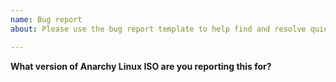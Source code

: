 ```yaml
---
name: Bug report
about: Please use the bug report template to help find and resolve quicker.

---
```


**What version of Anarchy Linux ISO are you reporting this for?**
